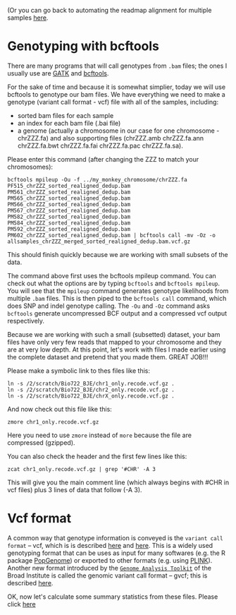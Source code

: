 (Or you can go back to automating the readmap alignment for multiple samples [here](https://github.com/evansbenj/BIO722.md/blob/main/4_automating_readmapping_for_multiple_samples.md).


# Genotyping with bcftools

There are many programs that will call genotypes from `.bam` files; the ones I usually use are [GATK](https://gatk.broadinstitute.org/hc/en-us) and [bcftools](http://samtools.github.io/bcftools/bcftools.html). 

For the sake of time and because it is somewhat simplier, today we will use bcftools to genotype our bam files. We have everything we need to make a genotype (variant call format - vcf) file with all of the samples, including:
* sorted bam files for each sample
* an index for each bam file (.bai file)
* a genome (actually a chromosome in our case for one chromosome - chrZZZ.fa) and also supporting files (chrZZZ.amb  chrZZZ.fa.ann  chrZZZ.fa.bwt  chrZZZ.fa.fai  chrZZZ.fa.pac  chrZZZ.fa.sa).

Please enter this command (after changing the ZZZ to match your chromosomes):

```
bcftools mpileup -Ou -f ../my_monkey_chromosome/chrZZZ.fa PF515_chrZZZ_sorted_realigned_dedup.bam PM561_chrZZZ_sorted_realigned_dedup.bam PM565_chrZZZ_sorted_realigned_dedup.bam PM566_chrZZZ_sorted_realigned_dedup.bam PM567_chrZZZ_sorted_realigned_dedup.bam PM582_chrZZZ_sorted_realigned_dedup.bam PM584_chrZZZ_sorted_realigned_dedup.bam PM592_chrZZZ_sorted_realigned_dedup.bam PM602_chrZZZ_sorted_realigned_dedup.bam | bcftools call -mv -Oz -o allsamples_chrZZZ_merged_sorted_realigned_dedup.bam.vcf.gz

```

This should finish quickly because we are working with small subsets of the data. 

The command above first uses the bcftools mpileup command. You can check out what the options are by typing `bcftools` and `bcftools mpileup`. You will see that the `mpileup` command generates genotype likelihoods from multiple `.bam` files. This is then piped to the `bcftools call` command, which does SNP and indel genotype calling.  The `-Ou` and `-Oz` command asks `bcftools` generate uncompressed BCF output and a compressed vcf output respectively.

Because we are working with such a small (subsetted) dataset, your bam files have only very few reads that mapped to your chromosome and they are at very low depth. At this point, let's work with files I made earlier using the complete dataset and pretend that you made them.  GREAT JOB!!!  

Please make a symbolic link to thes files like this:

```
ln -s /2/scratch/Bio722_BJE/chr1_only.recode.vcf.gz .
ln -s /2/scratch/Bio722_BJE/chr2_only.recode.vcf.gz .
ln -s /2/scratch/Bio722_BJE/chrX_only.recode.vcf.gz .
```

And now check out this file like this:

```
zmore chr1_only.recode.vcf.gz

```

Here you need to use `zmore` instead of `more` because the file are compressed (gzipped).

You can also check the header and the first few lines like this:
```
zcat chr1_only.recode.vcf.gz | grep '#CHR' -A 3 
```
This will give you the main comment line (which always begins with #CHR in vcf files) plus 3 lines of data that follow (-A 3).

# Vcf format

A common way that genotype information is conveyed is the `variant call format` – vcf, which is is described [here](https://en.wikipedia.org/wiki/Variant_Call_Format) and [here](https://samtools.github.io/hts-specs/VCFv4.2.pdf). This is a widely used genotyping format that can be uses as input for many softwares (e.g. the R package [PopGenome](https://cran.r-project.org/web/packages/PopGenome/PopGenome.pdf)) or exported to other formats (e.g. using [PLINK](http://zzz.bwh.harvard.edu/plink/)). Another new format introduced by the [`Genome Analysis Toolkit`](https://software.broadinstitute.org/gatk/) of the Broad Institute is called the genomic variant call format – gvcf; this is described [here](https://gatk.broadinstitute.org/hc/en-us/articles/360035531812-GVCF-Genomic-Variant-Call-Format).

OK, now let's calculate some summary statistics from these files.  Please click [here](https://github.com/evansbenj/BIO722.md/blob/main/7_summary_statistics.md)




